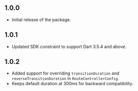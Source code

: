 ## 1.0.0
* Initial release of the package.

## 1.0.1
* Updated SDK constraint to support Dart 3.5.4 and above.

## 1.0.2
* Added support for overriding `transitionDuration` and `reverseTransitionDuration` in `RouteControllerConfig`.
* Keeps default duration at 300ms for backward compatibility.
